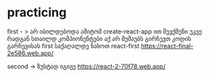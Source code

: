 # practicing

first - >  არ იბილდებოდა ამიტომ create-react-app ით შევქმენი უკვე რადგან სთაილდ კომპიონენტები აქ არ მუშაუბს გირჩევთ კოდის გარჩევისას first საქაღალდე ნახოთ 
react-first https://react-final-2e586.web.app/


second -> ზუსტად იგივე https://react-2-70f78.web.app/
